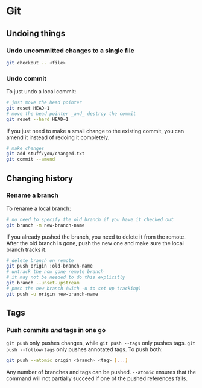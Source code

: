 # Git

## Undoing things
### Undo uncommitted changes to a single file
```bash
git checkout -- <file>
```
### Undo commit
To just undo a local commit:
```bash
# just move the head pointer
git reset HEAD~1
# move the head pointer _and_ destroy the commit
git reset --hard HEAD~1
```

If you just need to make a small change to the existing commit, you can amend it instead of redoing it completely.
```bash
# make changes
git add stuff/you/changed.txt
git commit --amend
```

## Changing history
### Rename a branch
To rename a local branch:
```bash
# no need to specify the old branch if you have it checked out
git branch -m new-branch-name
```

If you already pushed the branch, you need to delete it from the remote.
After the old branch is gone, push the new one and make sure the local branch tracks it.
```bash
# delete branch on remote
git push origin :old-branch-name
# untrack the now gone remote branch
# it may not be needed to do this explicitly
git branch --unset-upstream
# push the new branch (with -u to set up tracking)
git push -u origin new-branch-name
```

## Tags
### Push commits _and_ tags in one go
`git push` only pushes changes, while `git push --tags` only pushes tags. `git push --follow-tags` only pushes annotated tags.
To push both:
```bash
git push --atomic origin <branch> <tag> [...]
```
Any number of branches and tags can be pushed. `--atomic` ensures that the command will not partially succeed if one of the pushed references fails.
